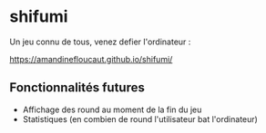 # shifumi

Un jeu connu de tous, venez defier l'ordinateur :

https://amandinefloucaut.github.io/shifumi/

## Fonctionnalités futures

- Affichage des round au moment de la fin du jeu
- Statistiques (en combien de round l'utilisateur bat  l'ordinateur)


